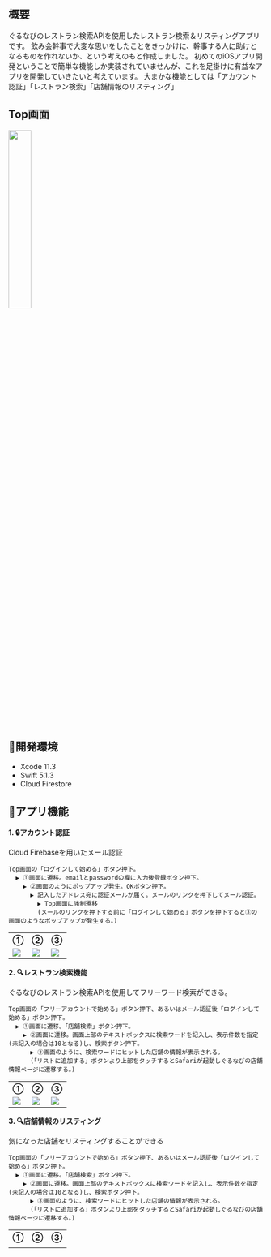 ## 概要
ぐるなびのレストラン検索APIを使用したレストラン検索＆リスティングアプリです。
飲み会幹事で大変な思いをしたことをきっかけに、幹事する人に助けとなるものを作れないか、という考えのもと作成しました。
初めてのiOSアプリ開発ということで簡単な機能しか実装されていませんが、これを足掛けに有益なアプリを開発していきたいと考えています。
大まかな機能としては「アカウント認証」「レストラン検索」「店舗情報のリスティング」

## Top画面
<img src="https://user-images.githubusercontent.com/54034385/75360936-da40c400-58f9-11ea-864e-c5d44a3c9a3f.png" width=30% height=30%>

## :beers:開発環境
* Xcode 11.3
* Swift 5.1.3
* Cloud Firestore

## :beers:アプリ機能
**1. :lock:アカウント認証**

Cloud Firebaseを用いたメール認証

    Top画面の「ログインして始める」ボタン押下。
      ▶️ ①画面に遷移。emailとpasswordの欄に入力後登録ボタン押下。
        ▶️ ②画面のようにポップアップ発生。OKボタン押下。
          ▶️ 記入したアドレス宛に認証メールが届く。メールのリンクを押下してメール認証。
            ▶️ Top画面に強制遷移
            (メールのリンクを押下する前に「ログインして始める」ボタンを押下すると③の画面のようなポップアップが発生する。)

<table>
<tr>
<th>①</th>
<th>②</th>
<th>③</th>
</tr>
<tr>
<td><img src="https://user-images.githubusercontent.com/54034385/75360130-ba5cd080-58f8-11ea-9e64-271275fe10e2.png"></td>
<td><img src="https://user-images.githubusercontent.com/54034385/75363621-b54e5000-58fd-11ea-873c-3600bc2f9459.png"></td>
<td><img src="https://user-images.githubusercontent.com/54034385/75360692-87ffa300-58f9-11ea-9e12-8ebc864fa0ae.png"></td>
</tr>
</table>

**2. :mag:レストラン検索機能**

ぐるなびのレストラン検索APIを使用してフリーワード検索ができる。

    Top画面の「フリーアカウントで始める」ボタン押下、あるいはメール認証後「ログインして始める」ボタン押下。
      ▶️ ①画面に遷移。「店舗検索」ボタン押下。
        ▶️ ②画面に遷移。画面上部のテキストボックスに検索ワードを記入し、表示件数を指定(未記入の場合は10となる)し、検索ボタン押下。
          ▶️ ③画面のように、検索ワードにヒットした店舗の情報が表示される。
          (「リストに追加する」ボタンより上部をタッチするとSafariが起動しぐるなびの店舗情報ページに遷移する。)

<table>
<tr>
<th>①</th>
<th>②</th>
<th>③</th>
</tr>
<tr>
<td><img src="https://user-images.githubusercontent.com/54034385/75365080-08c19d80-5900-11ea-8dea-ad46d05ed09d.png"></td>
<td><img src="https://user-images.githubusercontent.com/54034385/75365087-0bbc8e00-5900-11ea-80f2-a40114ad0fcd.png"></td>
<td><img src="https://user-images.githubusercontent.com/54034385/75365090-0c552480-5900-11ea-8c62-be9662ab55bb.png"></td>
</tr>
</table>

**3. :mag:店舗情報のリスティング**

気になった店舗をリスティングすることができる

    Top画面の「フリーアカウントで始める」ボタン押下、あるいはメール認証後「ログインして始める」ボタン押下。
      ▶️ ①画面に遷移。「店舗検索」ボタン押下。
        ▶️ ②画面に遷移。画面上部のテキストボックスに検索ワードを記入し、表示件数を指定(未記入の場合は10となる)し、検索ボタン押下。
          ▶️ ③画面のように、検索ワードにヒットした店舗の情報が表示される。
          (「リストに追加する」ボタンより上部をタッチするとSafariが起動しぐるなびの店舗情報ページに遷移する。)

<table>
<tr>
<th>①</th>
<th>②</th>
<th>③</th>
</tr>
<tr>
<td><img src=""></td>
<td><img src=""></td>
<td><img src=""></td>
</tr>
</table>
